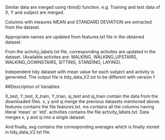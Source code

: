 Similar data are merged using rbind() function. e.g. Training and test data of X, Y and subject are merged.

Columns with meaures MEAN and STANDARD DEVIATION are extracted from the dataset. 

Appropriate names are updated from features.txt file in the obtained dataset.

From the activity_labels.txt file, corresponding activites are updated in the dataset. (Available activites are: WALKING, WALKING_UPSTAIRS, WALKING_DOWNSTAIRS, SITTING, STANDING, LAYING).

Independent tidy dataset with mean value for each subject and activity is generated. The output file is tidy_data_V2.txt to be different with version 1

##Description of Variables

X_test, Y_test, X_train, Y_trian, sj_test and sj_train contain the data from the downloaded files.
x, y and sj merge the previous datasets mentioned above.
features contains the file features.txt. 
ms contains all the columns having literal 'mean' or 'std'.
activities contains the file activity_labels.txt. 
Data merges x, y and sj into a single dataset. 

And finally, avg contains the corresponding averages which is finally stored in tidy_data_V2.txt file.
